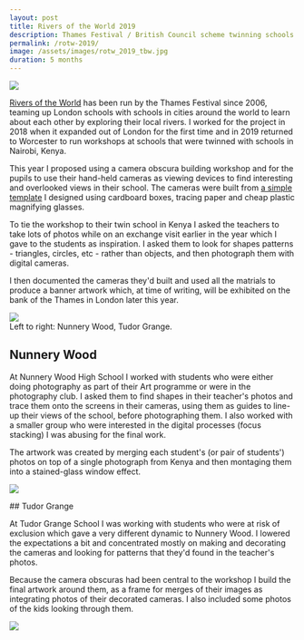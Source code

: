 ```yaml
---
layout: post
title: Rivers of the World 2019
description: Thames Festival / British Council scheme twinning schools around the world using local rivers.
permalink: /rotw-2019/
image: /assets/images/rotw_2019_tbw.jpg
duration: 5 months
---
```


![](http://art.peteashton.com/assets/images/rotw2019-cameras.jpg)

[Rivers of the World](http://riversoftheworld.org) has been run by the Thames Festival since 2006, teaming up London schools with schools in cities around the world to learn about each other by exploring their local rivers. I worked for the project in 2018 when it expanded out of London for the first time and in 2019 returned to Worcester to run workshops at schools that were twinned with schools in Nairobi, Kenya. 

This year I proposed using a camera obscura building workshop and for the pupils to use their hand-held cameras as viewing devices to find interesting and overlooked views in their school. The cameras were built from [a simple template](http://art.peteashton.com/assets/docs/camera_obscura_template.pdf) I designed using cardboard boxes, tracing paper and cheap plastic magnifying glasses. 

To tie the workshop to their twin school in Kenya I asked the teachers to take lots of photos while on an exchange visit earlier in the year which I gave to the students as inspiration. I asked them to look for shapes patterns - triangles, circles, etc - rather than objects, and then photograph them with digital cameras. 

I then documented the cameras they'd built and used all the matrials to produce a banner artwork which, at time of writing, will be exhibited on the bank of the Thames in London later this year. 

![](http://art.peteashton.com/assets/images/rotw2019-montage.jpg)  
Left to right: Nunnery Wood, Tudor Grange.

## Nunnery Wood

At Nunnery Wood High School I worked with students who were either doing photography as part of their Art programme or were in the photography club. I asked them to find shapes in their teacher's photos and trace them onto the screens in their cameras, using them as guides to line-up their views of the school, before photographing them. I also worked with a smaller group who were interested in the digital processes (focus stacking) I was abusing for the final work. 

The artwork was created by merging each student's (or pair of students') photos on top of a single photograph from Kenya and then montaging them into a stained-glass window effect.

![](http://art.peteashton.com/assets/images/rotw2019_nunnery.jpg)

## Tudor Grange

At Tudor Grange School I was working with students who were at risk of exclusion which gave a very different dynamic to Nunnery Wood. I lowered the expectations a bit and concentrated mostly on making and decorating the cameras and looking for patterns that they'd found in the teacher's photos. 

Because the camera obscuras had been central to the workshop I build the final artwork around them, as a frame for merges of their images as integrating photos of their decorated cameras. I also included some photos of the kids looking through them. 

![](http://art.peteashton.com/assets/images/rotw2019_tudor.jpg)

